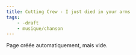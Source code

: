 ```yaml
---
title: Cutting Crew - I just died in your arms
tags:
    - -draft
    - musique/chanson
---
```


Page créée automatiquement, mais vide.
